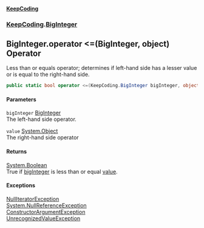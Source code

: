 #### [KeepCoding](index.md 'index')
### [KeepCoding](KeepCoding.md 'KeepCoding').[BigInteger](BigInteger.md 'KeepCoding.BigInteger')
## BigInteger.operator &lt;=(BigInteger, object) Operator
Less than or equals operator; determines if left-hand side has a lesser value or is equal to the right-hand side.  
```csharp
public static bool operator <=(KeepCoding.BigInteger bigInteger, object value);
```
#### Parameters
<a name='KeepCoding.BigInteger.op_LessThanOrEqual(KeepCoding.BigInteger.object).bigInteger'></a>
`bigInteger` [BigInteger](BigInteger.md 'KeepCoding.BigInteger')  
The left-hand side operator.
  
<a name='KeepCoding.BigInteger.op_LessThanOrEqual(KeepCoding.BigInteger.object).value'></a>
`value` [System.Object](https://docs.microsoft.com/en-us/dotnet/api/System.Object 'System.Object')  
The right-hand side operator
  
#### Returns
[System.Boolean](https://docs.microsoft.com/en-us/dotnet/api/System.Boolean 'System.Boolean')  
True if [bigInteger](BigInteger.op_LessThanOrEqual.DFcP5Tte1IqfqGvwVQ8ymQ.md#KeepCoding.BigInteger.op_LessThanOrEqual(KeepCoding.BigInteger.object).bigInteger 'KeepCoding.BigInteger.op_LessThanOrEqual(KeepCoding.BigInteger, object).bigInteger') is less than or equal [value](BigInteger.op_LessThanOrEqual.DFcP5Tte1IqfqGvwVQ8ymQ.md#KeepCoding.BigInteger.op_LessThanOrEqual(KeepCoding.BigInteger.object).value 'KeepCoding.BigInteger.op_LessThanOrEqual(KeepCoding.BigInteger, object).value').
#### Exceptions
[NullIteratorException](NullIteratorException.md 'KeepCoding.Internal.NullIteratorException')  
[System.NullReferenceException](https://docs.microsoft.com/en-us/dotnet/api/System.NullReferenceException 'System.NullReferenceException')  
[ConstructorArgumentException](ConstructorArgumentException.md 'KeepCoding.Internal.ConstructorArgumentException')  
[UnrecognizedValueException](UnrecognizedValueException.md 'KeepCoding.Internal.UnrecognizedValueException')  
